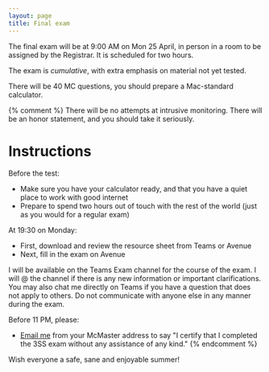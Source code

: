 ```yaml
---
layout: page
title: Final exam
---
```


The final exam will be at 9:00 AM on Mon 25 April, in person in a room to be assigned by the Registrar. It is scheduled for two hours. 

The exam is _cumulative_, with extra emphasis on material not yet tested.

There will be 40 MC questions, you should prepare a Mac-standard calculator.

{% comment %}
There will be no attempts at intrusive monitoring. There will be an honor statement, and you should take it seriously.

# Instructions

Before the test:
* Make sure you have your calculator ready, and that you have a quiet place to work with good internet
* Prepare to spend two hours out of touch with the rest of the world (just as you would for a regular exam)

At 19:30 on Monday:

* First, download and review the resource sheet from Teams or Avenue
* Next, fill in the exam on Avenue

I will be available on the Teams Exam channel for the course of the exam. I will @ the channel if there is any new information or important clarifications. You may also chat me directly on Teams if you have a question that does not apply to others. Do not communicate with anyone else in any manner during the exam.

Before 11 PM, please:

* [Email me](mailto:dushoff@mcmaster.ca) from your McMaster address to say "I certify that I completed the 3SS exam without any assistance of any kind."
{% endcomment %} 

Wish everyone a safe, sane and enjoyable summer!
